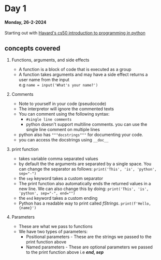 # Day 1

#### Monday, 26-2-2024

Starting out with [Havard's cs50 introduction to programming in python]('https://www.youtube.com/watch?v=nLRL_NcnK-4')

## concepts covered

1. Functions, arguments, and side effects

   - A function is a block of code that is executed as a group
   - A function takes arguments and may have a side effect returns a user name from the input  
     e.g `name = input('What's your name?')`

2. Comments

   - Note to yourself in your code (pseudocode)
   - The interpretor will ignore the commented texts
   - You can comment using the following syntax:
     - `#single line comments`
     - python doesn't support multiline comments. you can use the single line comment on multiple lines
   - python also has `"""docstrings"""` for documenting your code.
   - you can access the docstrings using `__doc__`

3. print function

   - takes variable comma separated values
   - by default the the arguments are separated by a single space. You can change the separator as follows: `print('This', 'is', 'python', sep="-")`
   - the `sep` keyword takes a custom separator
   - The print function also automatically ends the returned values in a new line. We can also change this by doing: `print('This', 'is', 'python', sep="-", end="")`
   - the `end` keyword takes a custom ending
   - Python has a readable way to print called _fStrings_. `print(f'Hello, {name}')`

4. Parameters
   - These are what we pass to functions
   - We have two types of parameters:
     - Positional parameters - These are the strings we passed to the print function above
     - Named parameters - These are optional parameters we passed to the print function above i.e **_end, sep_**
